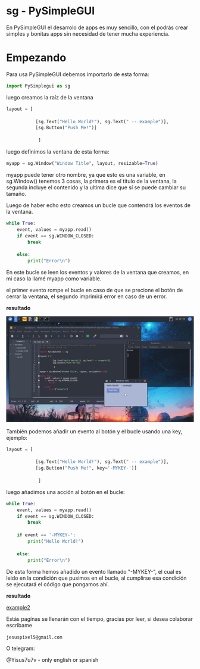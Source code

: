 # sg - PySimpleGUI

En PySimpleGUI el desarrolo de apps es muy sencillo, con el podrás crear simples y bonitas 
apps sin necesidad de tener mucha experiencia.

# Empezando

Para usa PySimpleGUI debemos importarlo de esta forma:

```python
import PySimplegui as sg
```

luego creamos la raíz de la ventana

```python 
layout = [

           [sg.Text("Hello World!"), sg.Text(" -- example")], 
           [sg.Button("Push Me!")]
     
            ]
```

luego definimos la ventana de esta forma:

```python
myapp = sg.Window("Window Title", layout, resizable=True)
```

myapp puede tener otro nombre, ya que esto es una variable, en sg.Window() tenemos 3 cosas,
la primera es el titulo de la ventana, la segunda incluye el contenido y la ultima dice 
que sí se puede cambiar su tamaño.

Luego de haber echo esto creamos un bucle que contendrá los eventos de la ventana.

```python
while True:
	event, values = myapp.read()
	if event == sg.WINDOW_CLOSED:
		break
		
	else:
		print("Error\n")
```

En este bucle se leen los eventos y valores de la ventana que creamos, en mi caso la llamé
myapp como variable.

el primer evento rompe el bucle en caso de que se precione el botón de cerrar la ventana,
el segundo imprimirá error en caso de un error.

**resultado**

![example](./example.png)

También podemos añadir un evento al botón y el bucle usando una key, ejemplo:


```python
layout = [

           [sg.Text("Hello World!"), sg.Text(" -- example")], 
           [sg.Button("Push Me!", key='-MYKEY-')]
     
            ]
```

luego añadimos una acción al botón en el bucle:

```python
while True:
	event, values = myapp.read()
	if event == sg.WINDOW_CLOSED:
		break
		
	if event == '-MYKEY-':
	    print("Hello World!")
		
	else:
		print("Error\n")
```

De esta forma hemos añadido un evento llamado "-MYKEY-", el cual es leido en la condición
que pusimos en el bucle, al cumplirse esa condición se ejecutará el código que pongamos ahí.

**resultado**

[example2](./button_key.png)

Estás pagínas se llenarán con el tiempo, gracias por leer, si desea colaborar escribame 

`jesuspixel5@gmail.com`

O telegram: 

@Yisus7u7v - only english or spanish
